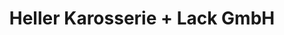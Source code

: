 ---
title: "Heller Karosserie + Lack GmbH"
url: /mannheim/heller-karosserie-lack-gmbh/
shop: Autowerkstatt
---